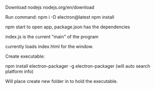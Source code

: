 Download nodejs
nodejs.org/en/download

Run command:
npm i -D electron@latest
npm install

npm start to open app, package.json has the dependencies

index.js is the current "main" of the program

currently loads index.html for the window.



Create executable:

npm install electron-packager -g
electron-packager <sourcedir> <myappname> (will auto search platform 
info)

Will place create new folder in <sourcedir> to hold the executable.
